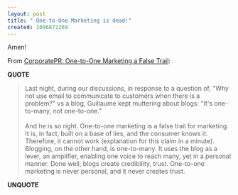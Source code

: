 ```yaml
---
layout: post
title: " One-to-One Marketing is dead!"
created: 1096872269
---
```

<p>
Amen!
</p><p>
From <a href="http://ringblog.typepad.com/corporatepr/2004/10/onetoone_market.html">CorporatePR: One-to-One Marketing a False Trail</a>:
</p><p>
<strong>QUOTE</strong>
</p><blockquote>
Last night, during our discussions, in response to a question of, "Why not use email to communicate to customers when there is a problem?" vs a blog, Guillaume kept muttering about blogs: "It's one-to-many, not one-to-one."
<br />
<br />And he is so right. One-to-one marketing is a false trail for marketing. It is, in fact, built on a base of lies, and the consumer knows it. Therefore, it cannot work (explanation for this claim in a minute). Blogging, on the other hand, is one-to-many. It uses the blog as a lever, an amplifier, enabling one voice to reach many, yet in a personal manner. Done well, blogs create credibility, trust. One-to-one marketing is never personal, and it never creates trust.
</blockquote><p>
<strong>UNQUOTE</strong>
</p>

